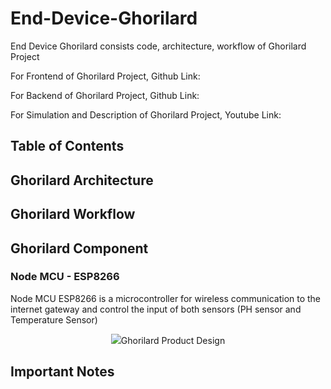 # End-Device-Ghorilard

End Device Ghorilard consists code, architecture, workflow of Ghorilard Project

For Frontend of Ghorilard Project, Github Link:

For Backend of Ghorilard Project, Github Link:

For Simulation and Description of Ghorilard Project, Youtube Link:

## Table of Contents

## Ghorilard Architecture



## Ghorilard Workflow

## Ghorilard Component
### Node MCU - ESP8266
Node MCU ESP8266 is a microcontroller for wireless communication to the internet gateway and control the input of both sensors (PH sensor and Temperature Sensor)

<p align="center">
  <img src="https://github.com/ghofaralhasyim/end-device-ghorilard/
</p>



## Ghorilard Product Design

## Important Notes

